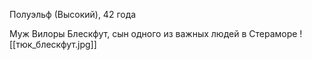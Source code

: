 Полуэльф (Высокий), 42 года

Муж Вилоры Блескфут, сын одного из важных людей в Стераморе 
![[тюк_блескфут.jpg]]

